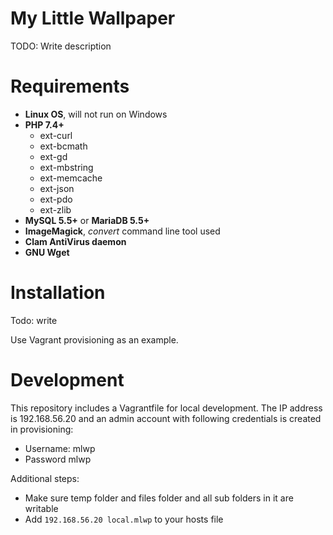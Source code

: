# My Little Wallpaper

TODO: Write description

# Requirements

* **Linux OS**, will not run on Windows
* **PHP 7.4+**
  * ext-curl
  * ext-bcmath
  * ext-gd
  * ext-mbstring
  * ext-memcache
  * ext-json
  * ext-pdo
  * ext-zlib
* **MySQL 5.5+** or **MariaDB 5.5+**
* **ImageMagick**, *convert* command line tool used
* **Clam AntiVirus daemon**
* **GNU Wget**

# Installation

Todo: write

Use Vagrant provisioning as an example.

# Development

This repository includes a Vagrantfile for local development. The IP address is 192.168.56.20 and an admin account with following credentials is created in provisioning:

* Username: mlwp
* Password mlwp

Additional steps:

* Make sure temp folder and files folder and all sub folders in it are writable
* Add `192.168.56.20 local.mlwp` to your hosts file